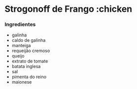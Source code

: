 # **Strogonoff de Frango** :chicken

### **Ingredientes**

- galinha
- caldo de galinha
- manteiga
- requeijão cremoso
- queijo
- extrato de tomate
- batata inglesa
- sal
- pimenta do reino
- maionese
